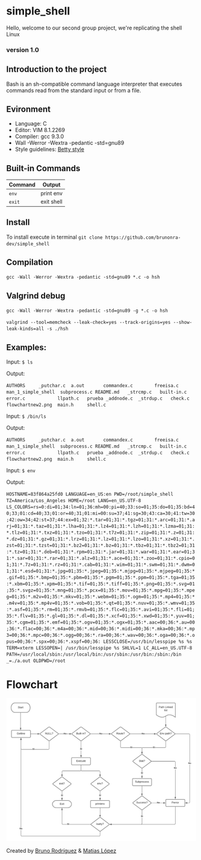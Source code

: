 # simple_shell

Hello, welcome to our second group project, we're replicating the shell Linux

### version 1.0

## Introduction to the project

Bash is an sh-compatible command language interpreter that executes commands read from the standard input or from a file.

## Evironment
- Language: C
- Editor: VIM 8.1.2269
- Compiler: gcc 9.3.0
- Wall -Werror -Wextra -pedantic -std=gnu89
- Style guidelines: [Betty style](https://github.com/holbertonschool/Betty/wiki)

## Built-in Commands

| Command    | Output          |
|------------|-----------------|
| `env`      | print env       |
| `exit`     | exit shell      |

## Install
To install execute in terminal
`git clone https://github.com/brunonra-dev/simple_shell`

## Compilation

`gcc -Wall -Werror -Wextra -pedantic -std=gnu89 *.c -o hsh`

## Valgrind debug

`gcc -Wall -Werror -Wextra -pedantic -std=gnu89 -g *.c -o hsh`

`valgrind --tool=memcheck --leak-check=yes --track-origins=yes --show-leak-kinds=all -s ./hsh`

## Examples:

Input: 
`$ ls`

Output:

`AUTHORS     _putchar.c  a.out       commandex.c        freeisa.c  man_1_simple_shell  subprocess.c
README.md   _strcmp.c   built-in.c  error.c            llpath.c   prueba
_addnode.c  _strdup.c   check.c     flowchartnew2.png  main.h     shell.c`

Input:
`$ /bin/ls`

Output:

`AUTHORS     _putchar.c  a.out       commandex.c        freeisa.c  man_1_simple_shell  subprocess.c
README.md   _strcmp.c   built-in.c  error.c            llpath.c   prueba
_addnode.c  _strdup.c   check.c     flowchartnew2.png  main.h     shell.c`

Input:
`$ env`

Output:

`HOSTNAME=83f864a25fd0
LANGUAGE=en_US:en
PWD=/root/simple_shell
TZ=America/Los_Angeles
HOME=/root
LANG=en_US.UTF-8
LS_COLORS=rs=0:di=01;34:ln=01;36:mh=00:pi=40;33:so=01;35:do=01;35:bd=40;33;01:cd=40;33;01:or=40;31;01:mi=00:su=37;41:sg=30;43:ca=30;41:tw=30;42:ow=34;42:st=37;44:ex=01;32:*.tar=01;31:*.tgz=01;31:*.arc=01;31:*.arj=01;31:*.taz=01;31:*.lha=01;31:*.lz4=01;31:*.lzh=01;31:*.lzma=01;31:*.tlz=01;31:*.txz=01;31:*.tzo=01;31:*.t7z=01;31:*.zip=01;31:*.z=01;31:*.dz=01;31:*.gz=01;31:*.lrz=01;31:*.lz=01;31:*.lzo=01;31:*.xz=01;31:*.zst=01;31:*.tzst=01;31:*.bz2=01;31:*.bz=01;31:*.tbz=01;31:*.tbz2=01;31:*.tz=01;31:*.deb=01;31:*.rpm=01;31:*.jar=01;31:*.war=01;31:*.ear=01;31:*.sar=01;31:*.rar=01;31:*.alz=01;31:*.ace=01;31:*.zoo=01;31:*.cpio=01;31:*.7z=01;31:*.rz=01;31:*.cab=01;31:*.wim=01;31:*.swm=01;31:*.dwm=01;31:*.esd=01;31:*.jpg=01;35:*.jpeg=01;35:*.mjpg=01;35:*.mjpeg=01;35:*.gif=01;35:*.bmp=01;35:*.pbm=01;35:*.pgm=01;35:*.ppm=01;35:*.tga=01;35:*.xbm=01;35:*.xpm=01;35:*.tif=01;35:*.tiff=01;35:*.png=01;35:*.svg=01;35:*.svgz=01;35:*.mng=01;35:*.pcx=01;35:*.mov=01;35:*.mpg=01;35:*.mpeg=01;35:*.m2v=01;35:*.mkv=01;35:*.webm=01;35:*.ogm=01;35:*.mp4=01;35:*.m4v=01;35:*.mp4v=01;35:*.vob=01;35:*.qt=01;35:*.nuv=01;35:*.wmv=01;35:*.asf=01;35:*.rm=01;35:*.rmvb=01;35:*.flc=01;35:*.avi=01;35:*.fli=01;35:*.flv=01;35:*.gl=01;35:*.dl=01;35:*.xcf=01;35:*.xwd=01;35:*.yuv=01;35:*.cgm=01;35:*.emf=01;35:*.ogv=01;35:*.ogx=01;35:*.aac=00;36:*.au=00;36:*.flac=00;36:*.m4a=00;36:*.mid=00;36:*.midi=00;36:*.mka=00;36:*.mp3=00;36:*.mpc=00;36:*.ogg=00;36:*.ra=00;36:*.wav=00;36:*.oga=00;36:*.opus=00;36:*.spx=00;36:*.xspf=00;36:
LESSCLOSE=/usr/bin/lesspipe %s %s
TERM=xterm
LESSOPEN=| /usr/bin/lesspipe %s
SHLVL=1
LC_ALL=en_US.UTF-8
PATH=/usr/local/sbin:/usr/local/bin:/usr/sbin:/usr/bin:/sbin:/bin
_=./a.out
OLDPWD=/root`

# Flowchart

![Flowchart](https://raw.githubusercontent.com/brunonra-dev/simple_shell/main/flowchartnew2.png)

Created by [Bruno Rodríguez](https://github.com/brunonra-dev/) & [Matias López](https://github.com/Matilop15)
